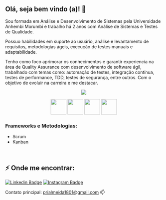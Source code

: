 ## Olá, seja bem vindo (a)! 👋

Sou formada em Análise e Desenvolvimento de Sistemas pela Universidade Anhembi Morumbi e trabalho há 2 anos com Análise de Sistemas e Testes de Qualidade. 

Possuo habilidades em suporte ao usuário, análise e levantamento de requisitos, metodologias ágeis, execução de testes manuais e adaptabilidade.

Tenho como foco aprimorar os conhecimentos e garantir experiencia na área de Quality Assurance com desenvolvimento de software ágil, trabalhado com temas como: automação de testes, integração contínua, testes de performance, TDD, testes de segurança, entre outros. Com o objetivo de evoluir na carreira e me destacar.

<p align="center"> <img src="https://github-readme-stats.vercel.app/api?username=prsilva&count_private=true&show_icons=true&theme=radical" /> </p>

<p align="center">
  <img src="https://user-images.githubusercontent.com/25181517/192158954-f88b5814-d510-4564-b285-dff7d6400dad.png" width='50px'/>
  <img src="https://user-images.githubusercontent.com/25181517/183898674-75a4a1b1-f960-4ea9-abcb-637170a00a75.png" width='50px'/>
  <img src="https://user-images.githubusercontent.com/25181517/117447155-6a868a00-af3d-11eb-9cfe-245df15c9f3f.png" width='50px'/>
  <img src="https://user-images.githubusercontent.com/25181517/192108372-f71d70ac-7ae6-4c0d-8395-51d8870c2ef0.png" width='50px'/>
</p>

### Frameworks e Metodologias:
- Scrum
- Kanban
    
<br>

## ⚡ Onde me encontrar: 
[![Linkedin Badge](https://img.shields.io/badge/-LinkedIn-blue?style=flat-square&logo=Linkedin&logoColor=white&link=https://www.linkedin.com/in/priscilasilva1801/)](https://www.linkedin.com/in/priscilasilva1801/)
[![Instagram Badge](https://img.shields.io/badge/-Instagram-C13584?style=flat-square&labelColor=C13584&logo=instagram&logoColor=white&link=https://www.instagram.com/priscilatuk/)](https://www.instagram.com/priscilatuk/)

Contato principal: prialmeida1801@gmail.com 📫 


  
